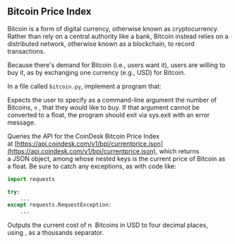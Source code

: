 ## Bitcoin Price Index

Bitcoin is a form of digital currency, otherwise known as cryptocurrency. Rather than rely on a central authority like a bank, Bitcoin instead relies on a distributed network, otherwise known as a blockchain, to record transactions.

Because there's demand for Bitcoin (i.e., users want it), users are willing to buy it, as by exchanging one currency (e.g., USD) for Bitcoin.

In a file called `bitcoin.py`, implement a program that:

Expects the user to specify as a command-line argument the number of Bitcoins, `n`
, that they would like to buy. If that argument cannot be converted to a float, the program should exit via sys.exit with an error message.

Queries the API for the CoinDesk Bitcoin Price Index at [https://api.coindesk.com/v1/bpi/currentprice.json](https://api.coindesk.com/v1/bpi/currentprice.json), which returns a JSON object, among whose nested keys is the current price of Bitcoin as a float. Be sure to catch any exceptions, as with code like:

```python
import requests

try:
    ...
except requests.RequestException:
    ...
```

Outputs the current cost of n
 Bitcoins in USD to four decimal places, using , as a thousands separator.
